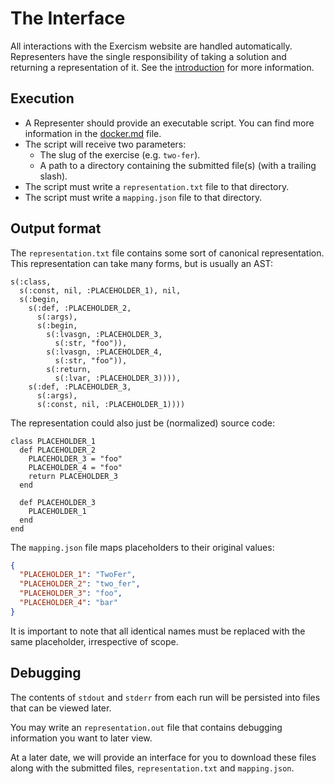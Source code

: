 # The Interface

All interactions with the Exercism website are handled automatically. Representers have the single responsibility of taking a solution and returning a representation of it. See the [introduction](./introduction.md) for more information.

## Execution

- A Representer should provide an executable script. You can find more information in the [docker.md](../docker.md) file.
- The script will receive two parameters:
  - The slug of the exercise (e.g. `two-fer`).
  - A path to a directory containing the submitted file(s) (with a trailing slash).
- The script must write a `representation.txt` file to that directory.
- The script must write a `mapping.json` file to that directory.

## Output format

The `representation.txt` file contains some sort of canonical representation. This representation can take many forms, but is usually an AST:

```
s(:class,
  s(:const, nil, :PLACEHOLDER_1), nil,
  s(:begin,
    s(:def, :PLACEHOLDER_2,
      s(:args),
      s(:begin,
        s(:lvasgn, :PLACEHOLDER_3,
          s(:str, "foo")),
        s(:lvasgn, :PLACEHOLDER_4,
          s(:str, "foo")),
        s(:return,
          s(:lvar, :PLACEHOLDER_3)))),
    s(:def, :PLACEHOLDER_3,
      s(:args),
      s(:const, nil, :PLACEHOLDER_1))))
```

The representation could also just be (normalized) source code:

```
class PLACEHOLDER_1
  def PLACEHOLDER_2
    PLACEHOLDER_3 = "foo"
    PLACEHOLDER_4 = "foo"
    return PLACEHOLDER_3
  end

  def PLACEHOLDER_3
    PLACEHOLDER_1
  end
end
```

The `mapping.json` file maps placeholders to their original values:

```json
{
  "PLACEHOLDER_1": "TwoFer",
  "PLACEHOLDER_2": "two_fer",
  "PLACEHOLDER_3": "foo",
  "PLACEHOLDER_4": "bar"
}
```

It is important to note that all identical names must be replaced with the same placeholder, irrespective of scope.

## Debugging

The contents of `stdout` and `stderr` from each run will be persisted into files that can be viewed later.

You may write an `representation.out` file that contains debugging information you want to later view.

At a later date, we will provide an interface for you to download these files along with the submitted files, `representation.txt` and `mapping.json`.
